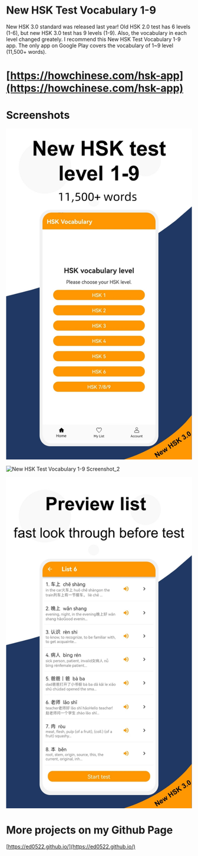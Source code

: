 # New HSK Test Vocabulary 1-9
New HSK 3.0 standard was released last year! Old HSK 2.0 test has 6 levels (1-6), but new HSK 3.0 test has 9 levels (1-9). Also, the vocabulary in each level changed greately. I recommend this New HSK Test Vocabulary 1-9 app. The only app on Google Play covers the vocabulary of 1~9 level (11,500+ words).
# [https://howchinese.com/hsk-app](https://howchinese.com/hsk-app) 
# Screenshots
![New HSK Test Vocabulary 1-9 Screenshot_1](/public_img/NewHSKTestVocabulary1-9Screenshot_1.jpg "New HSK Test Vocabulary 1-9 Screenshot")

![New HSK Test Vocabulary 1-9 Screenshot_2](/public_img/NewHSKTestVocabulary1-9Screenshot_2.jpg "New HSK Test Vocabulary 1-9 Screenshot")

![New HSK Test Vocabulary 1-9 Screenshot_3](/public_img/NewHSKTestVocabulary1-9Screenshot_3.jpg "New HSK Test Vocabulary 1-9 Screenshot")
# More projects on my Github Page
[https://ed0522.github.io/](https://ed0522.github.io/)

